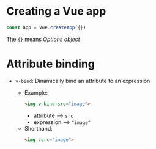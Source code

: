# Creating a Vue app

```js
const app = Vue.createApp({})
```

The `{}` means *Options object*

# Attribute binding
- `v-bind`: Dinamically bind an attribute to an expression

    - Example:
        ```html
        <img v-bind:src="image">
        ```
        + attribute --> `src`
        + expression --> `"image"`
    - Shorthand:
        ```html
        <img :src="image">
        ```
    
